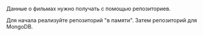 Данные о фильмах нужно получать с помощью репозиториев. 

Для начала реализуйте репозиторий "в памяти". Затем репозиторий для MongoDB.
